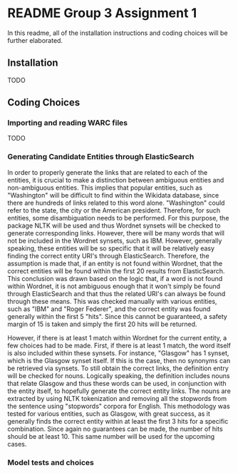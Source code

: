 # README Group 3 Assignment 1

In this readme, all of the installation instructions and coding choices will be further elaborated. 


## Installation

TODO 

## Coding Choices


### Importing and reading WARC files

TODO

### Generating Candidate Entities through ElasticSearch

In order to properly generate the links that are related to each of the entities, it is crucial to make a distinction between ambiguous entities and non-ambiguous entities. This implies that popular entities, such as "Washington" will be difficult to find within the Wikidata database, since there are hundreds of links related to this word alone. "Washington" could refer to the state, the city or the American president. Therefore, for such entities, some disambiguation needs to be performed. For this purpose, the package NLTK will be used and thus Wordnet synsets will be checked to generate corresponding links. However, there will be many words that will not be included in the Wordnet synsets, such as IBM. However, generally speaking, these entities will be so specific that it will be relatively easy finding the correct entity URI's through ElasticSearch. Therefore, the assumption is made that, if an entity is not found within Wordnet, that the correct entities will be found within the first 20 results from ElasticSearch. This conclusion was drawn based on the logic that, if a word is not found within Wordnet, it is not ambiguous enough that it won't simply be found through ElasticSearch and that thus the related URI's can always be found through these means. This was checked manually with various entities, such as "IBM" and "Roger Federer", and the correct entity was found generally within the first 5 "hits".  Since this cannot be guaranteed, a safety margin of 15 is taken and simply the first 20 hits will be returned. 

However, if there is at least 1 match within Wordnet for the current entity, a few choices had to be made. First, if there is at least 1 match, the word itself is also included within these synsets. For instance, "Glasgow" has 1 synset, which is the Glasgow synset itself. If this is the case, then no synonyms can be retrieved via synsets. To still obtain the correct links, the definition entry will be checked for nouns. Logically speaking, the definition includes nouns that relate Glasgow and thus these words can be used, in conjunction with the entity itself, to hopefully generate the correct entity links.  The nouns are extracted by using  NLTK tokenization and removing all the stopwords from the sentence using "stopwords" corpora for English. This methodology was tested for various entities, such as Glasgow, with great success, as it generally finds the correct entity within at least the first 3 hits for a specific combination. Since again no guarantees can be made, the number of hits should be at least 10. This same number will be used for the upcoming cases.



### Model tests and choices
